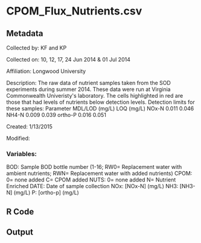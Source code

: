 # CPOM_Flux_Nutrients.csv

## Metadata

Collected by: KF and KP

Collected on: 10, 12, 17, 24 Jun 2014 & 01 Jul 2014

Affiliation: Longwood University

Description: The raw data of nutrient samples taken from the SOD experiments during summer 2014. These data were run at Virginia Commonwealth Univeristy's laboratory.
The cells highlighted in red are those that had levels of nutrients below detection levels. 
	Detection limits for these samples:
Parameter	MDL/LOD (mg/L)		LOQ (mg/L)
NOx-N		   0.011		   0.046
NH4-N		   0.009		   0.039
ortho-P		   0.016		   0.051

Created: 1/13/2015

Modified:

### Variables:

BOD: Sample BOD bottle number (1-16; RW0= Replacement water with ambient nutrients; RWN= Replacement water with added nutrients)
CPOM: 0= none added	C= CPOM added
NUTS: 0= none added	N= Nutrient Enriched
DATE: Date of sample collection
NOx: [NOx-N] (mg/L)
NH3: [NH3-N] (mg/L)
P: [ortho-p] (mg/L)

## R Code


## Output

